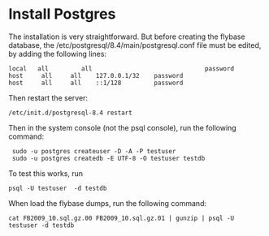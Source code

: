 # Install Postgres #

The installation is very straightforward. But before creating the flybase database, the /etc/postgresql/8.4/main/postgresql.conf file must be edited, by adding the following lines:

```
local   all         all                               password
host     all     all    127.0.0.1/32    password
host     all     all    ::1/128         password
```

Then restart the server:
```
/etc/init.d/postgresql-8.4 restart
```

Then in the system console (not the psql console), run the following command:
```
 sudo -u postgres createuser -D -A -P testuser
 sudo -u postgres createdb -E UTF-8 -O testuser testdb
```

To test this works, run
```
psql -U testuser  -d testdb
```

When load the flybase dumps, run the following command:
```
cat FB2009_10.sql.gz.00 FB2009_10.sql.gz.01 | gunzip | psql -U testuser -d testdb
```